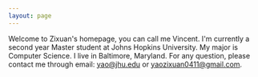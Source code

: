 ```yaml
---
layout: page
---
```


Welcome to Zixuan's homepage, you can call me Vincent.
I'm currently a second year Master student at Johns Hopkins University. My major is Computer Science. I live in Baltimore, Maryland. For any question, please contact me through email: yao@jhu.edu or yaozixuan0411@gmail.com.